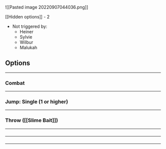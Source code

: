 ![[Pasted image 20220907044036.png]]

[[Hidden options]] - 2
- Not triggered by:
	- Heiner
	- Sylvie
	- Wilbur
	- Malukah

## Options
---

### Combat
---

### Jump: Single (1 or higher)
---

### Throw ([[Slime Bait]])
---

### 
---

### 
---

